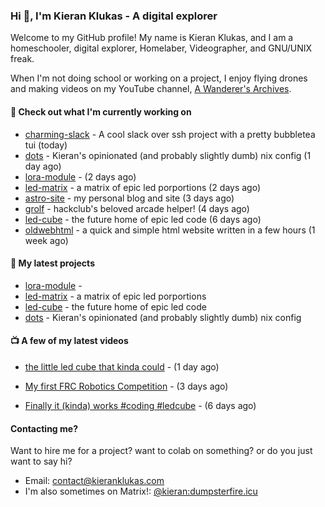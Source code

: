 ### Hi 👋, I'm Kieran Klukas - A digital explorer 

Welcome to my GitHub profile! My name is Kieran Klukas, and I am a homeschooler, digital explorer, Homelaber, Videographer, and GNU/UNIX freak.

When I'm not doing school or working on a project, I enjoy flying drones and making videos on my YouTube channel, [A Wanderer's Archives](https://youtube.com/@wanderer.archives).

#### 👷 Check out what I'm currently working on

- [charming-slack](https://github.com/kcoderhtml/charming-slack) - A cool slack over ssh project with a pretty bubbletea tui (today)
- [dots](https://github.com/kcoderhtml/dots) - Kieran's opinionated (and probably slightly dumb) nix config (1 day ago)
- [lora-module](https://github.com/kcoderhtml/lora-module) -  (2 days ago)
- [led-matrix](https://github.com/kcoderhtml/led-matrix) - a matrix of epic led porportions (2 days ago)
- [astro-site](https://github.com/kcoderhtml/astro-site) - my personal blog and site (3 days ago)
- [grolf](https://github.com/kcoderhtml/grolf) - hackclub's beloved arcade helper! (4 days ago)
- [led-cube](https://github.com/kcoderhtml/led-cube) - the future home of epic led code (6 days ago)
- [oldwebhtml](https://github.com/kcoderhtml/oldwebhtml) - a quick and simple html website written in a few hours (1 week ago)

#### 🌱 My latest projects

- [lora-module](https://github.com/kcoderhtml/lora-module) - 
- [led-matrix](https://github.com/kcoderhtml/led-matrix) - a matrix of epic led porportions
- [led-cube](https://github.com/kcoderhtml/led-cube) - the future home of epic led code
- [dots](https://github.com/kcoderhtml/dots) - Kieran's opinionated (and probably slightly dumb) nix config

#### 📺 A few of my latest videos

- [the little led cube that kinda could](https://www.youtube.com/watch?v=um7v7Y04vGw) - (1 day ago)

- [My first FRC Robotics Competition](https://www.youtube.com/watch?v=w_o2-eqkbCk) - (3 days ago)

- [Finally it (kinda) works #coding #ledcube](https://www.youtube.com/watch?v=Mfk6LF0zwZg) - (6 days ago)



#### Contacting me?

Want to hire me for a project? want to colab on something? or do you just want to say hi?

- Email: [contact@kieranklukas.com](mailto:contact@kieranklukas.com)
- I'm also sometimes on Matrix!: [@kieran:dumpsterfire.icu](https://matrix.to/#/@kieran.matrix.dumpsterfire.icu)
